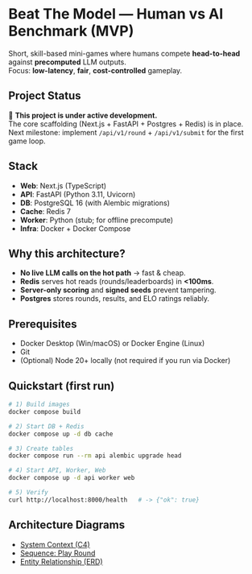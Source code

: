 # Beat The Model — Human vs AI Benchmark (MVP)

Short, skill-based mini-games where humans compete **head-to-head** against **precomputed** LLM outputs.  
Focus: **low-latency**, **fair**, **cost-controlled** gameplay.

## Project Status

🚧 **This project is under active development.**  
The core scaffolding (Next.js + FastAPI + Postgres + Redis) is in place.  
Next milestone: implement `/api/v1/round` + `/api/v1/submit` for the first game loop.

## Stack

- **Web**: Next.js (TypeScript)
- **API**: FastAPI (Python 3.11, Uvicorn)
- **DB**: PostgreSQL 16 (with Alembic migrations)
- **Cache**: Redis 7
- **Worker**: Python (stub; for offline precompute)
- **Infra**: Docker + Docker Compose

## Why this architecture?

- **No live LLM calls on the hot path** → fast & cheap.
- **Redis** serves hot reads (rounds/leaderboards) in **<100ms**.
- **Server-only scoring** and **signed seeds** prevent tampering.
- **Postgres** stores rounds, results, and ELO ratings reliably.

## Prerequisites

- Docker Desktop (Win/macOS) or Docker Engine (Linux)
- Git
- (Optional) Node 20+ locally (not required if you run via Docker)

## Quickstart (first run)

```bash
# 1) Build images
docker compose build

# 2) Start DB + Redis
docker compose up -d db cache

# 3) Create tables
docker compose run --rm api alembic upgrade head

# 4) Start API, Worker, Web
docker compose up -d api worker web

# 5) Verify
curl http://localhost:8000/health   # -> {"ok": true}
```

## Architecture Diagrams

- [System Context (C4)](docs/uml/c4-system-context.svg)  
- [Sequence: Play Round](docs/uml/play-round-sequence.svg)  
- [Entity Relationship (ERD)](docs/uml/erd.svg)
